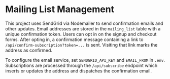 # Mailing List Management

This project uses SendGrid via Nodemailer to send confirmation emails and other updates.
Email addresses are stored in the `mailing_list` table with a unique confirmation token.
Users can opt in on the signup and checkout forms. After opting in, a confirmation
message containing a link to `/api/confirm-subscription?token=...` is sent. Visiting
that link marks the address as confirmed.

To configure the email service, set `SENDGRID_API_KEY` and `EMAIL_FROM` in `.env`.
Subscriptions are processed through the `/api/subscribe` endpoint which inserts
or updates the address and dispatches the confirmation email.
